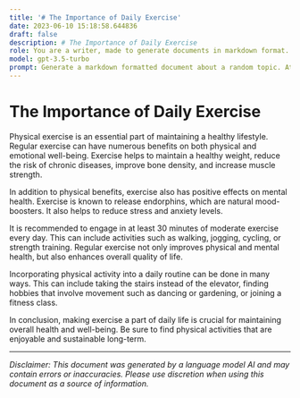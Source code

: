 ```yaml
---
title: '# The Importance of Daily Exercise'
date: 2023-06-10 15:18:58.644836
draft: false
description: # The Importance of Daily Exercise
role: You are a writer, made to generate documents in markdown format. It is very important that all of the documents you generate are in valid markdown format.
model: gpt-3.5-turbo
prompt: Generate a markdown formatted document about a random topic. At the bottom, include a disclaimer explaining that the document was generated by you. The first line of the document should be the title. Make sure that the entire document is in proper markdown format, using a mix of various tags to make the document visually appealing.
---
```


# The Importance of Daily Exercise

Physical exercise is an essential part of maintaining a healthy lifestyle. Regular exercise can have numerous benefits on both physical and emotional well-being. Exercise helps to maintain a healthy weight, reduce the risk of chronic diseases, improve bone density, and increase muscle strength.

In addition to physical benefits, exercise also has positive effects on mental health. Exercise is known to release endorphins, which are natural mood-boosters. It also helps to reduce stress and anxiety levels.

It is recommended to engage in at least 30 minutes of moderate exercise every day. This can include activities such as walking, jogging, cycling, or strength training. Regular exercise not only improves physical and mental health, but also enhances overall quality of life.

Incorporating physical activity into a daily routine can be done in many ways. This can include taking the stairs instead of the elevator, finding hobbies that involve movement such as dancing or gardening, or joining a fitness class.

In conclusion, making exercise a part of daily life is crucial for maintaining overall health and well-being. Be sure to find physical activities that are enjoyable and sustainable long-term.

---

*Disclaimer: This document was generated by a language model AI and may contain errors or inaccuracies. Please use discretion when using this document as a source of information.*